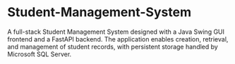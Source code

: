 # Student-Management-System
A full-stack Student Management System designed with a Java Swing GUI frontend and a FastAPI backend. The application enables creation, retrieval, and management of student records, with persistent storage handled by Microsoft SQL Server.
